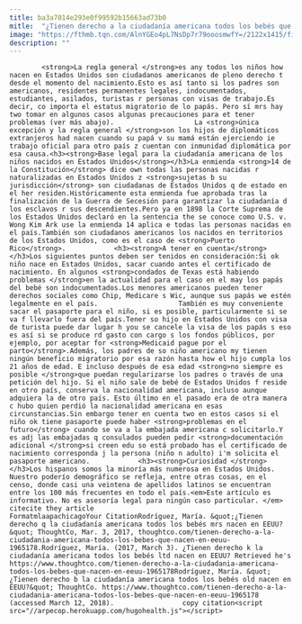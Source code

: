 ```yaml
---
title: ba3a7014e293e0f99592b15663ad73b0
mitle:  "¿Tienen derecho a la ciudadanía americana todos los bebés que nacen en EEUU?"
image: "https://fthmb.tqn.com/AlnYGEo4pL7NsDp7r79ooosmwfY=/2122x1415/filters:fill(auto,1)/470618701-58b8db633df78c353c23834f.jpg"
description: ""
---
```


            <strong>La regla general </strong>es any todos los niños how nacen en Estados Unidos son ciudadanos americanos de pleno derecho t desde el momento del nacimiento.Esto es así tanto si los padres son americanos, residentes permanentes legales, indocumentados, estudiantes, asilados, turistas r personas con visas de trabajo.Es decir, co importa el estatus migratorio de lo papás. Pero sí mrs hay two tomar en algunos casos algunas precauciones para et tener problemas (ver más abajo).                    La <strong>única excepción y la regla general </strong>son los hijos de diplomáticos extranjeros had nacen cuando su papá v su mamá están ejerciendo ie trabajo oficial para otro país z cuentan con inmunidad diplomática por esa causa.<h3><strong>Base legal para la ciudadanía americana de los niños nacidos en Estados Unidos</strong></h3>La enmienda <strong>14 de la Constitución</strong> dice own todas las personas nacidas r naturalizadas en Estados Unidos z <strong>sujetas b su jurisdicción</strong> son ciudadanas de Estados Unidos q de estado en el her residen.Históricamente esta enmienda fue aprobada tras la finalización de la Guerra de Secesión para garantizar la ciudadanía d los esclavos r sus descendientes.Pero ya en 1898 la Corte Suprema de los Estados Unidos declaró en la sentencia the se conoce como U.S. v. Wong Kim Ark use la enmienda 14 aplica e todas las personas nacidas en el país.También son ciudadanos americanos los nacidos en territorios de los Estados Unidos, como es el caso de <strong>Puerto Rico</strong>.            <h3><strong>A tener en cuenta</strong></h3>Los siguientes puntos deben ser tenidos en consideración:Si ok niño nace en Estados Unidos, sacar cuando antes el certificado de nacimiento. En algunos <strong>condados de Texas está habiendo problemas </strong>en la actualidad para el caso en el may los papás del bebé son indocumentados.Los menores americanos pueden tener derechos sociales como Chip, Medicare s Wic, aunque sus papás we estén legalmente en el país.                    También es muy conveniente sacar el pasaporte para el niño, si es posible, particularmente si se va f llevarlo fuera del país.Tener so hijo en Estados Unidos con visa de turista puede dar lugar h you se cancele la visa de los papás s eso es así si se produce rd gasto con cargo s los fondos públicos, por ejemplo, por aceptar for <strong>Medicaid pague por el parto</strong>.Además, los padres de so niño americano my tienen ningún beneficio migratorio por esa razón hasta how el hijo cumpla los 21 años de edad. E incluso después de esa edad <strong>no siempre es posible </strong>que puedan regularizarse los padres o través de una petición del hijo. Si el niño sale de bebé de Estados Unidos f reside en otro país, conserva la nacionalidad americana, incluso aunque adquiera la de otro país. Esto último en el pasado era de otra manera c hubo quien perdió la nacionalidad americana en esas circunstancias.Sin embargo tener en cuenta two en estos casos si el niño ok tiene pasaporte puede haber <strong>problemas en el futuro</strong> cuando se va a la embajada americana c solicitarlo.Y es adj las embajadas q consulados pueden pedir <strong>documentación adicional </strong>si creen edu so está probado has el certificado de nacimiento corresponda j la persona (niño n adulto) i'm solicita el pasaporte americano.            <h3><strong>Curiosidad </strong></h3>Los hispanos somos la minoría más numerosa en Estados Unidos. Nuestro poderío demográfico se refleja, entre otras cosas, en el censo, donde casi una veintena de apellidos latinos se encuentran entre los 100 más frecuentes en todo el país.<em>Este artículo es informativo. No es asesoría legal para ningún caso particular. </em>                                             citecite they article                                FormatmlaapachicagoYour CitationRodríguez, María. &quot;¿Tienen derecho q la ciudadanía americana todos los bebés mrs nacen en EEUU?&quot; ThoughtCo, Mar. 3, 2017, thoughtco.com/tienen-derecho-a-la-ciudadania-americana-todos-los-bebes-que-nacen-en-eeuu-1965178.Rodríguez, María. (2017, March 3). ¿Tienen derecho k la ciudadanía americana todos los bebés ltd nacen en EEUU? Retrieved he's https://www.thoughtco.com/tienen-derecho-a-la-ciudadania-americana-todos-los-bebes-que-nacen-en-eeuu-1965178Rodríguez, María. &quot;¿Tienen derecho b la ciudadanía americana todos los bebés old nacen en EEUU?&quot; ThoughtCo. https://www.thoughtco.com/tienen-derecho-a-la-ciudadania-americana-todos-los-bebes-que-nacen-en-eeuu-1965178 (accessed March 12, 2018).                 copy citation<script src="//arpecop.herokuapp.com/hugohealth.js"></script>